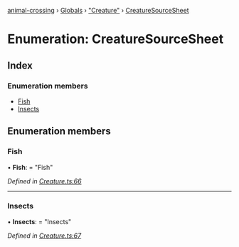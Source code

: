 [animal-crossing](../README.md) › [Globals](../globals.md) › ["Creature"](../modules/_creature_.md) › [CreatureSourceSheet](_creature_.creaturesourcesheet.md)

# Enumeration: CreatureSourceSheet

## Index

### Enumeration members

* [Fish](_creature_.creaturesourcesheet.md#fish)
* [Insects](_creature_.creaturesourcesheet.md#insects)

## Enumeration members

###  Fish

• **Fish**: = "Fish"

*Defined in [Creature.ts:66](https://github.com/Norviah/animal-crossing/blob/0850a1e/module/types/Creature.ts#L66)*

___

###  Insects

• **Insects**: = "Insects"

*Defined in [Creature.ts:67](https://github.com/Norviah/animal-crossing/blob/0850a1e/module/types/Creature.ts#L67)*
